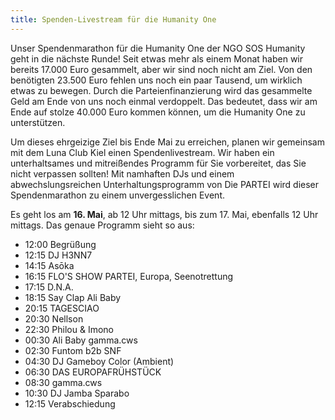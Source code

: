 ```yaml
---
title: Spenden-Livestream für die Humanity One
---
```


Unser Spendenmarathon für die Humanity One der NGO SOS Humanity geht in die nächste Runde! Seit etwas mehr als einem Monat haben wir bereits 17.000 Euro gesammelt, aber wir sind noch nicht am Ziel. Von den benötigten 23.500 Euro fehlen uns noch ein paar Tausend, um wirklich etwas zu bewegen. Durch die Parteienfinanzierung wird das gesammelte Geld am Ende von uns noch einmal verdoppelt. Das bedeutet, dass wir am Ende auf stolze 40.000 Euro kommen können, um die Humanity One zu unterstützen.

Um dieses ehrgeizige Ziel bis Ende Mai zu erreichen, planen wir gemeinsam mit dem Luna Club Kiel einen Spendenlivestream. Wir haben ein unterhaltsames und mitreißendes Programm für Sie vorbereitet, das Sie nicht verpassen sollten! Mit namhaften DJs und einem abwechslungsreichen Unterhaltungsprogramm von Die PARTEI wird dieser Spendenmarathon zu einem unvergesslichen Event.

Es geht los am **16. Mai**, ab 12 Uhr mittags, bis zum 17. Mai, ebenfalls 12 Uhr mittags. Das genaue Programm sieht so aus:

- 12:00 Begrüßung
- 12:15 DJ H3NN7
- 14:15 Asōka
- 16:15 FLO'S SHOW PARTEI, Europa, Seenotrettung
- 17:15 D.N.A.
- 18:15 Say Clap Ali Baby
- 20:15 TAGESCIAO
- 20:30 Nellson
- 22:30 Philou & Imono
- 00:30 Ali Baby gamma.cws
- 02:30 Funtom b2b SNF
- 04:30 DJ Gameboy Color (Ambient)
- 06:30 DAS EUROPAFRÜHSTÜCK
- 08:30 gamma.cws
- 10:30 DJ Jamba Sparabo
- 12:15 Verabschiedung
